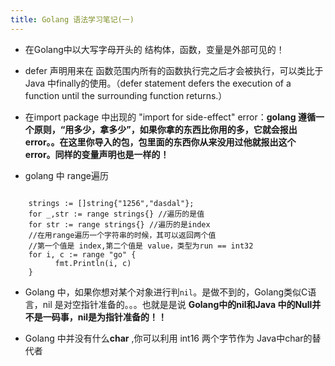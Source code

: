 ```yaml
---
title: Golang 语法学习笔记(一)
---
```



+ 在Golang中以大写字母开头的 结构体，函数，变量是外部可见的！
+ defer 声明用来在 函数范围内所有的函数执行完之后才会被执行，可以类比于 Java 中finally的使用。（defer statement defers the execution of a function until the surrounding function returns.）

+ 在import package 中出现的 "import for side-effect" error：**golang 遵循一个原则，“用多少，拿多少”，如果你拿的东西比你用的多，它就会报出error。。在这里你导入的包，包里面的东西你从来没用过他就报出这个error。同样的变量声明也是一样的！** 

+ golang 中 range遍历

```Golang
	
	strings := []string{"1256","dasdal"};
	for _,str := range strings{} //遍历的是值
	for str := range strings{} //遍历的是index
	//在用range遍历一个字符串的时候，其可以返回两个值
	//第一个值是 index,第二个值是 value，类型为run == int32 
	for i, c := range "go" {
	      fmt.Println(i, c)
	}

```
  
+ Golang 中，如果你想对某个对象进行判`nil`。是做不到的，Golang类似C语言，nil 是对空指针准备的。。。也就是是说
**Golang中的nil和Java 中的Null并不是一码事，nil是为指针准备的！！**

+ Golang 中并没有什么**char** ,你可以利用 int16 两个字节作为 Java中char的替代者
